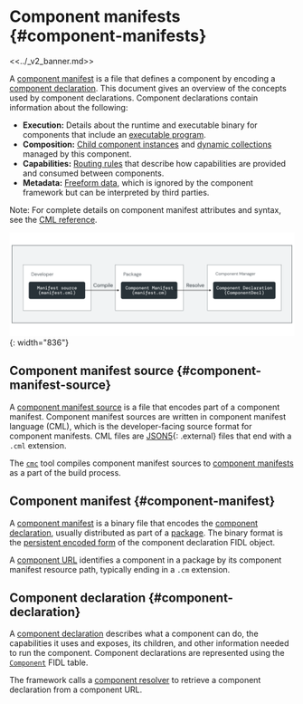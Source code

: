 # Component manifests {#component-manifests}

<<../_v2_banner.md>>

A [component manifest](#component-manifest) is a file that defines a component
by encoding a [component declaration](#component-declaration). This document
gives an overview of the concepts used by component declarations.
Component declarations contain information about the following:

-   **Execution:** Details about the runtime and executable binary for
    components that include an [executable program][manifest-program].
-   **Composition:** [Child component instances][doc-children]
    and [dynamic collections][doc-collections] managed by this component.
-   **Capabilities:** [Routing rules][doc-capabilities] that describe how
    capabilities are provided and consumed between components.
-   **Metadata:** [Freeform data][manifest-facet], which is ignored by the
    component framework but can be interpreted by third parties.

Note: For complete details on component manifest attributes and syntax, see the
[CML reference](https://fuchsia.dev/reference/cml).

![Component manifest stages](images/component-manifest.png){: width="836"}

## Component manifest source {#component-manifest-source}

A [component manifest source][glossary.component manifest source] is a file that
encodes part of a component manifest. Component manifest sources are written in
component manifest language (CML), which is the developer-facing source format
for component manifests. CML files are [JSON5][json5-external]{: .external}
files that end with a `.cml` extension.

The [`cmc`][src-cmc] tool compiles component manifest sources to
[component manifests](#component-manifest) as a part of the build process.

## Component manifest {#component-manifest}

A [component manifest][glossary.component manifest] is a binary file that
encodes the [component declaration](#component-declaration), usually distributed
as part of a [package][glossary.package]. The binary format is the
[persistent encoded form][fidl-wire-encoded] of the component declaration FIDL
object.

A [component URL][doc-component-url] identifies a component in a package by its
component manifest resource path, typically ending in a `.cm` extension.

## Component declaration {#component-declaration}

A [component declaration][glossary.component declaration] describes what a
component can do, the capabilities it uses and exposes, its children, and other
information needed to run the component. Component declarations are represented
using the [`Component`][fidl-component-decl] FIDL table.

The framework calls a [component resolver][capability-resolver] to retrieve a
component declaration from a component URL.

[capability-resolver]: concepts/components/v2/capabilities/resolvers.md
[capability-runner]: concepts/components/v2/capabilities/runners.md
[doc-children]: concepts/components/v2/realms.md#child-component-instances
[doc-capabilities]: concepts/components/v2/capabilities/README.md
[doc-collections]: concepts/components/v2/realms.md#collections
[doc-component-url]: concepts/components/v2/identifiers.md#component-urls
[doc-environments]: concepts/components/v2/environments.md
[fidl-component-decl]: https://fuchsia.dev/reference/fidl/fuchsia.component.decl#Component
[fidl-wire-encoded]: reference/fidl/language/wire-format/README.md#dual-forms
[glossary.component declaration]: glossary/README.md#component-declaration
[glossary.component manifest]: glossary/README.md#component-manifest
[glossary.component manifest source]: glossary/README.md#component-manifest-source
[glossary.package]: glossary/README.md#package
[json5-external]: https://json5.org/
[manifest-program]: https://fuchsia.dev/reference/cml#program
[manifest-facet]: https://fuchsia.dev/reference/cml#facets
[src-cmc]: /tools/cmc
